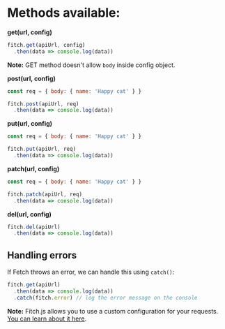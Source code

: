 # Methods available:

**get(url, config)**

```js
fitch.get(apiUrl, config)
  .then(data => console.log(data))
```

**Note:** GET method doesn't allow `body` inside config object.

**post(url, config)**

```js
const req = { body: { name: 'Happy cat' } }

fitch.post(apiUrl, req)
  .then(data => console.log(data))
```

**put(url, config)**

```js
const req = { body: { name: 'Happy cat' } }

fitch.put(apiUrl, req)
  .then(data => console.log(data))
```

**patch(url, config)**

```js
const req = { body: { name: 'Happy cat' } }

fitch.patch(apiUrl, req)
  .then(data => console.log(data))
```

**del(url, config)**

```js
fitch.del(apiUrl)
  .then(data => console.log(data))
```

## Handling errors
If Fetch throws an error, we can handle this using `catch()`:

```js
fitch.get(apiUrl)
  .then(data => console.log(data))
  .catch(fitch.error) // log the error message on the console
```

**Note:** Fitch.js allows you to use a custom configuration for your requests. [You can learn about it here](https://github.com/raphaelpor/fitch.js/blob/master/docs/Config.md).
